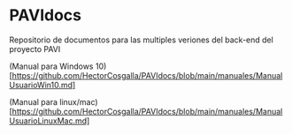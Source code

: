 # PAVIdocs

Repositorio de documentos para las multiples veriones del back-end del proyecto PAVI

(Manual para Windows 10)[https://github.com/HectorCosgalla/PAVIdocs/blob/main/manuales/ManualUsuarioWin10.md]

(Manual para linux/mac)[https://github.com/HectorCosgalla/PAVIdocs/blob/main/manuales/ManualUsuarioLinuxMac.md]
